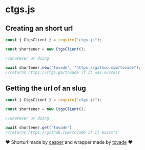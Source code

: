 # ctgs.js

## Creating an short url

```js
const { CtgsClient } = require("ctgs.js");

const shortener = new CtgsClient();

//whatever ur doing

await shortener.new("tovade", "https://github.com/tovade");
//returns https://ctgs.ga/tovade if it was success
```

## Getting the url of an slug

```js
const { CtgsClient } = require("ctgs.js");

const shortener = new CtgsClient();

//whatever ur doing

await shortener.get("tovade");
//returns https://github.com/tovade if it exist's
```

❤ Shorturl made by [casper](https://github.com/Dev-CasperTheGhost) and wrapper made by [tovade](https://github.com/tovade) ❤
